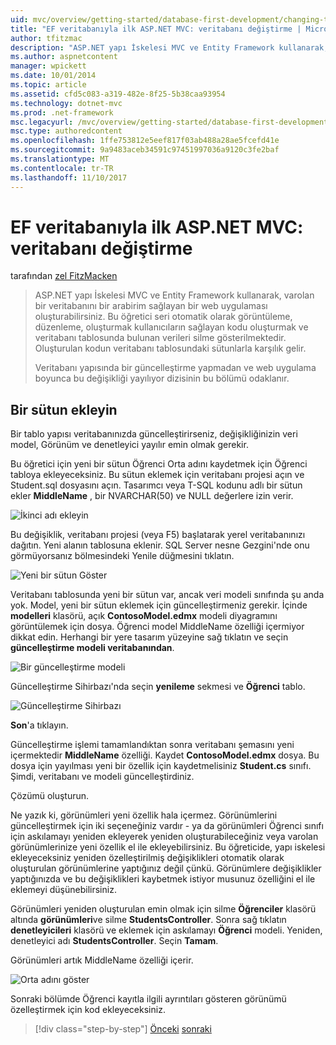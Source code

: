 ```yaml
---
uid: mvc/overview/getting-started/database-first-development/changing-the-database
title: "EF veritabanıyla ilk ASP.NET MVC: veritabanı değiştirme | Microsoft Docs"
author: tfitzmac
description: "ASP.NET yapı İskelesi MVC ve Entity Framework kullanarak, varolan bir veritabanını bir arabirim sağlayan bir web uygulaması oluşturabilirsiniz. Bu öğretici seri..."
ms.author: aspnetcontent
manager: wpickett
ms.date: 10/01/2014
ms.topic: article
ms.assetid: cfd5c083-a319-482e-8f25-5b38caa93954
ms.technology: dotnet-mvc
ms.prod: .net-framework
msc.legacyurl: /mvc/overview/getting-started/database-first-development/changing-the-database
msc.type: authoredcontent
ms.openlocfilehash: 1ffe753812e5eef817f03ab488a28ae5fcefd41e
ms.sourcegitcommit: 9a9483aceb34591c97451997036a9120c3fe2baf
ms.translationtype: MT
ms.contentlocale: tr-TR
ms.lasthandoff: 11/10/2017
---
```

<a name="ef-database-first-with-aspnet-mvc-changing-the-database"></a>EF veritabanıyla ilk ASP.NET MVC: veritabanı değiştirme
====================
tarafından [zel FitzMacken](https://github.com/tfitzmac)

> ASP.NET yapı İskelesi MVC ve Entity Framework kullanarak, varolan bir veritabanını bir arabirim sağlayan bir web uygulaması oluşturabilirsiniz. Bu öğretici seri otomatik olarak görüntüleme, düzenleme, oluşturmak kullanıcıların sağlayan kodu oluşturmak ve veritabanı tablosunda bulunan verileri silme gösterilmektedir. Oluşturulan kodun veritabanı tablosundaki sütunlarla karşılık gelir.
> 
> Veritabanı yapısında bir güncelleştirme yapmadan ve web uygulama boyunca bu değişikliği yayılıyor dizisinin bu bölümü odaklanır.


## <a name="add-a-column"></a>Bir sütun ekleyin

Bir tablo yapısı veritabanınızda güncelleştirirseniz, değişikliğinizin veri model, Görünüm ve denetleyici yayılır emin olmak gerekir.

Bu öğretici için yeni bir sütun Öğrenci Orta adını kaydetmek için Öğrenci tabloya ekleyeceksiniz. Bu sütun eklemek için veritabanı projesi açın ve Student.sql dosyasını açın. Tasarımcı veya T-SQL kodunu adlı bir sütun ekler **MiddleName** , bir NVARCHAR(50) ve NULL değerlere izin verir.

![İkinci adı ekleyin](changing-the-database/_static/image1.png)

Bu değişiklik, veritabanı projesi (veya F5) başlatarak yerel veritabanınızı dağıtın. Yeni alanın tablosuna eklenir. SQL Server nesne Gezgini'nde onu görmüyorsanız bölmesindeki Yenile düğmesini tıklatın.

![Yeni bir sütun Göster](changing-the-database/_static/image2.png)

Veritabanı tablosunda yeni bir sütun var, ancak veri modeli sınıfında şu anda yok. Model, yeni bir sütun eklemek için güncelleştirmeniz gerekir. İçinde **modelleri** klasörü, açık **ContosoModel.edmx** modeli diyagramını görüntülemek için dosya. Öğrenci model MiddleName özelliği içermiyor dikkat edin. Herhangi bir yere tasarım yüzeyine sağ tıklatın ve seçin **güncelleştirme modeli veritabanından**.

![Bir güncelleştirme modeli](changing-the-database/_static/image3.png)

Güncelleştirme Sihirbazı'nda seçin **yenileme** sekmesi ve **Öğrenci** tablo.

![Güncelleştirme Sihirbazı](changing-the-database/_static/image4.png)

**Son**'a tıklayın.

Güncelleştirme işlemi tamamlandıktan sonra veritabanı şemasını yeni içermektedir **MiddleName** özelliği. Kaydet **ContosoModel.edmx** dosya. Bu dosya için yayılması yeni bir özellik için kaydetmelisiniz **Student.cs** sınıfı. Şimdi, veritabanı ve modeli güncelleştirdiniz.

Çözümü oluşturun.

Ne yazık ki, görünümleri yeni özellik hala içermez. Görünümlerini güncelleştirmek için iki seçeneğiniz vardır - ya da görünümleri Öğrenci sınıfı için askılamayı yeniden ekleyerek yeniden oluşturabileceğiniz veya varolan görünümlerinize yeni özellik el ile ekleyebilirsiniz. Bu öğreticide, yapı iskelesi ekleyeceksiniz yeniden özelleştirilmiş değişiklikleri otomatik olarak oluşturulan görünümlerine yaptığınız değil çünkü. Görünümlere değişiklikler yaptığınızda ve bu değişiklikleri kaybetmek istiyor musunuz özelliğini el ile eklemeyi düşünebilirsiniz.

Görünümleri yeniden oluşturulan emin olmak için silme **Öğrenciler** klasörü altında **görünümleri**ve silme **StudentsController**. Sonra sağ tıklatın **denetleyicileri** klasörü ve eklemek için askılamayı **Öğrenci** modeli. Yeniden, denetleyici adı **StudentsController**. Seçin **Tamam**.

Görünümleri artık MiddleName özelliği içerir.

![Orta adını göster](changing-the-database/_static/image5.png)

Sonraki bölümde Öğrenci kayıtla ilgili ayrıntıları gösteren görünümü özelleştirmek için kod ekleyeceksiniz.

>[!div class="step-by-step"]
[Önceki](generating-views.md)
[sonraki](customizing-a-view.md)
